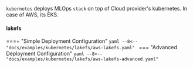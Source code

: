 `kubernetes` deploys MLOps `stack` on top of Cloud provider's kubernetes. In case of AWS, its EKS.


#### lakefs

===+ "Simple Deployment Configuration"
    ```yaml
    --8<-- "docs/examples/kubernetes/lakefs/aws-lakefs.yaml"
    ```
=== "Advanced Deployment Configuration"
    ```yaml
    --8<-- "docs/examples/kubernetes/lakefs/aws-lakefs-advanced.yaml"
    ```
